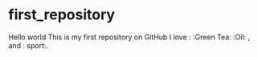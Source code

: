 # first_repository
 Hello world 
 This is my first repository on GitHub
I love : :Green Tea: :Oil: , and : sport:.
